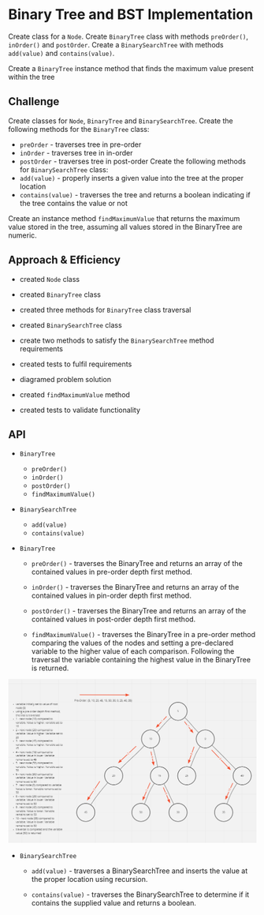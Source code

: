 # Binary Tree and BST Implementation


Create class for a `Node`. Create `BinaryTree` class with methods `preOrder()`, `inOrder()` and `postOrder`. Create a `BinarySearchTree` with methods `add(value)`  and `contains(value)`.

Create a `BinaryTree` instance method that finds the maximum value present within the tree

## Challenge

Create classes for `Node`, `BinaryTree` and `BinarySearchTree`. Create the following methods for the `BinaryTree` class:
- `preOrder` - traverses tree in pre-order
- `inOrder` - traverses tree in in-order
- `postOrder` - traverses tree in post-order
Create the following methods for `BinarySearchTree` class:
- `add(value)` - properly inserts a given value into the tree at the proper location
- `contains(value)` - traverses the tree and returns a boolean indicating if the tree contains the value or not

Create an instance method `findMaximumValue` that returns the maximum value stored in the tree, assuming all values stored in the BinaryTree are numeric.

## Approach & Efficiency

- created `Node` class
- created `BinaryTree` class
- created three methods for `BinaryTree` class traversal
- created `BinarySearchTree` class
- create two methods to satisfy the `BinarySearchTree` method requirements
- created tests to fulfil requirements

- diagramed problem solution
- created `findMaximumValue` method
- created tests to validate functionality


## API

- `BinaryTree`
  - `preOrder()`
  - `inOrder()`
  - `postOrder()`
  - `findMaximumValue()`
- `BinarySearchTree`
  - `add(value)`
  - `contains(value)`

- `BinaryTree`
  - `preOrder()` - traverses the BinaryTree and returns an array of the contained values in pre-order depth first method.

  - `inOrder()` - traverses the BinaryTree and returns an array of the contained values in pin-order depth first method.

  - `postOrder()` - traverses the BinaryTree and returns an array of the contained values in post-order depth first method.

  - `findMaximumValue()` - traverses the BinaryTree in a pre-order method comparing the values of the nodes and setting a pre-declared variable to the higher value of each comparison. Following the traversal the variable containing the highest value in the BinaryTree is returned.

![Whiteboard Example](../../assets/find-maximum-value.png)

- `BinarySearchTree`
  - `add(value)` - traverses a BinarySearchTree and inserts the value at the proper location using recursion.

  - `contains(value)` - traverses the BinarySearchTree to determine if it contains the supplied value and returns a boolean.


